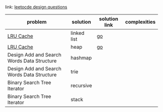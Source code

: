 link: [leetocde design questions](https://leetcode.com/tag/design/)

| problem                                               | solution    | solution link                                                                                   | complexities |
|-------------------------------------------------------|-------------|-------------------------------------------------------------------------------------------------|--------------|
| [LRU Cache](https://leetcode.com/problems/lru-cache/) | linked list | [go](https://github.com/shayansm2/leetcodeSolutions/blob/main/src/medium/LRUCacheLinkedList.go) |
| [LRU Cache](https://leetcode.com/problems/lru-cache/) | heap        | [go](https://github.com/shayansm2/leetcodeSolutions/blob/main/src/medium/LRUCacheMinHeap.go)    |
| Design Add and Search Words Data Structure            | hashmap     |
| Design Add and Search Words Data Structure            | trie        |
| Binary Search Tree Iterator                           | recursive   |
| Binary Search Tree Iterator                           | stack       |